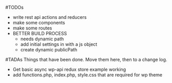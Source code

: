 #TODOs
- write rest api actions and reducers
- make some components
- make some routes
- BETTER BUILD PROCESS
	- needs dynamic path
	- add initial settings in with a js object
	- create dynamic publicPath


#TADAs
Things that have been done. Move them here, then to a change log.
- Get basic async wp-api redux store example working
- add functions.php, index.php, style.css that are required for wp theme